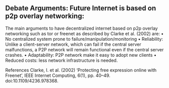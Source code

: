 ## Debate Arguments: Future Internet is based on p2p overlay networking: ##

The main arguments to have decentralized internet based on p2p overlay networking such as tor or freenet as described by Clarke et al. (2002) are:
•	No centralized system prone to failure/manipulation/monitoring
•	Reliability: Unlike a client-server network, which can fail if the central server malfunctions, a P2P network will remain functional even if the central server crashes.
•	Adaptability: P2P network make it easy to adopt new clients
•	Reduced costs: less network infrastructure is needed.

References
Clarke, I. et al. (2002) ‘Protecting free expression online with Freenet’, IEEE Internet Computing, 6(1), pp. 40–49. doi:10.1109/4236.978368.
